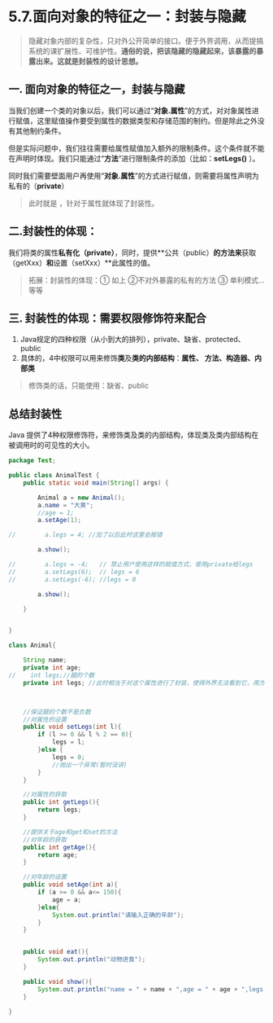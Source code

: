 # 5.7.面向对象的特征之一：封装与隐藏

> 隐藏对象内部的复杂性，只对外公开简单的接口。便于外界调用，从而提搞系统的课扩展性、可维护性。**通俗的说，把该隐藏的隐藏起来，该暴露的暴露出来。这就是封装性的设计思想。**

## 一. 面向对象的特征之一，封装与隐藏

当我们创建一个类的对象以后，我们可以通过“**对象.属性**”的方式，对对象属性进行赋值，这里赋值操作要受到属性的数据类型和存储范围的制约。但是除此之外没有其他制约条件。

但是实际问题中，我们往往需要给属性赋值加入额外的限制条件。这个条件就不能在声明时体现。我们只能通过“**方法**”进行限制条件的添加（比如：**setLegs()** ）。

同时我们需要壁面用户再使用“**对象.属性**”的方式进行赋值，则需要将属性声明为私有的（**private**）

>此时就是 ，针对于属性就体现了封装性。


## 二.封装性的体现：
我们将类的属性**私有化（private）**，同时，提供**公共（public）**的方法来**获取（getXxx）**和**设置（setXxx）**此属性的值。

>拓展：封装性的体现：① 如上 ②不对外暴露的私有的方法 ③ 单利模式...等等

## 三. 封装性的体现：需要权限修饰符来配合
1. Java规定的四种权限（从小到大的排列），private、缺省、protected、public
2. 具体的，4中权限可以用来修饰**类**及**类的内部结构**：**属性、
方法、构造器、内部类**
>修饰类的话，只能使用：缺省、public

## 总结封装性
Java 提供了4种权限修饰符，来修饰类及类的内部结构，体现类及类内部结构在被调用时的可见性的大小。

```java
package Test;

public class AnimalTest {
    public static void main(String[] args) {

        Animal a = new Animal();
        a.name = "大黄";
        //age = 1;
        a.setAge(1);

//        a.legs = 4; //加了以后此时这里会报错

        a.show();

//        a.legs = -4;   // 禁止用户使用这样的赋值方式，使用private给legs
//        a.setLegs(6);  // legs = 6
//        a.setLegs(-6); //legs = 0

        a.show();

    }


}

class Animal{

    String name;
    private int age;
//    int legs;//腿的个数
    private int legs; //此时相当于对这个属性进行了封装，使得外界无法看到它，用方法进行调用



    //保证腿的个数不是负数
    //对属性的设置
    public void setLegs(int l){
        if (l >= 0 && l % 2 == 0){
            legs = l;
        }else {
            legs = 0;
            //抛出一个异常(暂时没讲)
        }
    }

    //对属性的获取
    public int getLegs(){
        return legs;
    }

    //提供关于age和get和set的方法
    //对年龄的获取
    public int getAge(){
        return age;
    }

    //对年龄的设置
    public void setAge(int a){
        if (a >= 0 && a<= 150){
            age = a;
        }else{
            System.out.println("请输入正确的年龄");
        }
    }


    public void eat(){
        System.out.println("动物进食");
    }

    public void show(){
        System.out.println("name = " + name + ",age = " + age + ",legs = " + legs);
    }

}
```
